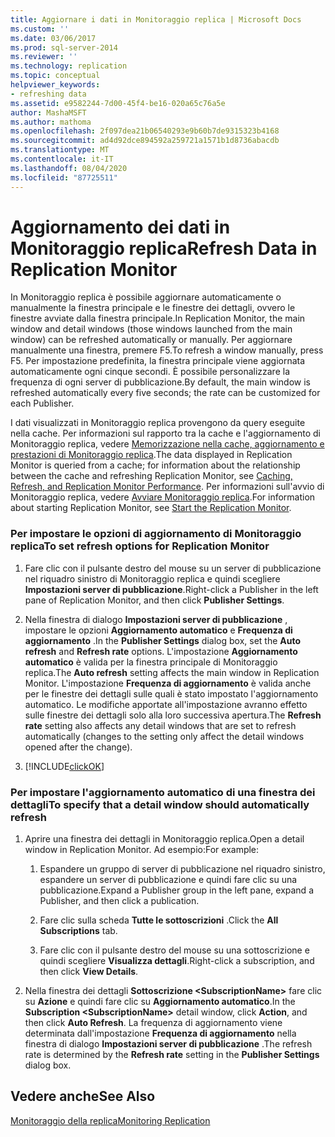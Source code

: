 ```yaml
---
title: Aggiornare i dati in Monitoraggio replica | Microsoft Docs
ms.custom: ''
ms.date: 03/06/2017
ms.prod: sql-server-2014
ms.reviewer: ''
ms.technology: replication
ms.topic: conceptual
helpviewer_keywords:
- refreshing data
ms.assetid: e9582244-7d00-45f4-be16-020a65c76a5e
author: MashaMSFT
ms.author: mathoma
ms.openlocfilehash: 2f097dea21b06540293e9b60b7de9315323b4168
ms.sourcegitcommit: ad4d92dce894592a259721a1571b1d8736abacdb
ms.translationtype: MT
ms.contentlocale: it-IT
ms.lasthandoff: 08/04/2020
ms.locfileid: "87725511"
---
```

# <a name="refresh-data-in-replication-monitor"></a><span data-ttu-id="6a7f8-102">Aggiornamento dei dati in Monitoraggio replica</span><span class="sxs-lookup"><span data-stu-id="6a7f8-102">Refresh Data in Replication Monitor</span></span>
  <span data-ttu-id="6a7f8-103">In Monitoraggio replica è possibile aggiornare automaticamente o manualmente la finestra principale e le finestre dei dettagli, ovvero le finestre avviate dalla finestra principale.</span><span class="sxs-lookup"><span data-stu-id="6a7f8-103">In Replication Monitor, the main window and detail windows (those windows launched from the main window) can be refreshed automatically or manually.</span></span> <span data-ttu-id="6a7f8-104">Per aggiornare manualmente una finestra, premere F5.</span><span class="sxs-lookup"><span data-stu-id="6a7f8-104">To refresh a window manually, press F5.</span></span> <span data-ttu-id="6a7f8-105">Per impostazione predefinita, la finestra principale viene aggiornata automaticamente ogni cinque secondi. È possibile personalizzare la frequenza di ogni server di pubblicazione.</span><span class="sxs-lookup"><span data-stu-id="6a7f8-105">By default, the main window is refreshed automatically every five seconds; the rate can be customized for each Publisher.</span></span>  
  
 <span data-ttu-id="6a7f8-106">I dati visualizzati in Monitoraggio replica provengono da query eseguite nella cache. Per informazioni sul rapporto tra la cache e l'aggiornamento di Monitoraggio replica, vedere [Memorizzazione nella cache, aggiornamento e prestazioni di Monitoraggio replica](caching-refresh-and-replication-monitor-performance.md).</span><span class="sxs-lookup"><span data-stu-id="6a7f8-106">The data displayed in Replication Monitor is queried from a cache; for information about the relationship between the cache and refreshing Replication Monitor, see [Caching, Refresh, and Replication Monitor Performance](caching-refresh-and-replication-monitor-performance.md).</span></span> <span data-ttu-id="6a7f8-107">Per informazioni sull'avvio di Monitoraggio replica, vedere [Avviare Monitoraggio replica](start-the-replication-monitor.md).</span><span class="sxs-lookup"><span data-stu-id="6a7f8-107">For information about starting Replication Monitor, see [Start the Replication Monitor](start-the-replication-monitor.md).</span></span>  
  
### <a name="to-set-refresh-options-for-replication-monitor"></a><span data-ttu-id="6a7f8-108">Per impostare le opzioni di aggiornamento di Monitoraggio replica</span><span class="sxs-lookup"><span data-stu-id="6a7f8-108">To set refresh options for Replication Monitor</span></span>  
  
1.  <span data-ttu-id="6a7f8-109">Fare clic con il pulsante destro del mouse su un server di pubblicazione nel riquadro sinistro di Monitoraggio replica e quindi scegliere **Impostazioni server di pubblicazione**.</span><span class="sxs-lookup"><span data-stu-id="6a7f8-109">Right-click a Publisher in the left pane of Replication Monitor, and then click **Publisher Settings**.</span></span>  
  
2.  <span data-ttu-id="6a7f8-110">Nella finestra di dialogo **Impostazioni server di pubblicazione** , impostare le opzioni **Aggiornamento automatico** e **Frequenza di aggiornamento** .</span><span class="sxs-lookup"><span data-stu-id="6a7f8-110">In the **Publisher Settings** dialog box, set the **Auto refresh** and **Refresh rate** options.</span></span> <span data-ttu-id="6a7f8-111">L'impostazione **Aggiornamento automatico** è valida per la finestra principale di Monitoraggio replica.</span><span class="sxs-lookup"><span data-stu-id="6a7f8-111">The **Auto refresh** setting affects the main window in Replication Monitor.</span></span> <span data-ttu-id="6a7f8-112">L'impostazione **Frequenza di aggiornamento** è valida anche per le finestre dei dettagli sulle quali è stato impostato l'aggiornamento automatico. Le modifiche apportate all'impostazione avranno effetto sulle finestre dei dettagli solo alla loro successiva apertura.</span><span class="sxs-lookup"><span data-stu-id="6a7f8-112">The **Refresh rate** setting also affects any detail windows that are set to refresh automatically (changes to the setting only affect the detail windows opened after the change).</span></span>  
  
3.  [!INCLUDE[clickOK](../../../includes/clickok-md.md)]  
  
### <a name="to-specify-that-a-detail-window-should-automatically-refresh"></a><span data-ttu-id="6a7f8-113">Per impostare l'aggiornamento automatico di una finestra dei dettagli</span><span class="sxs-lookup"><span data-stu-id="6a7f8-113">To specify that a detail window should automatically refresh</span></span>  
  
1.  <span data-ttu-id="6a7f8-114">Aprire una finestra dei dettagli in Monitoraggio replica.</span><span class="sxs-lookup"><span data-stu-id="6a7f8-114">Open a detail window in Replication Monitor.</span></span> <span data-ttu-id="6a7f8-115">Ad esempio:</span><span class="sxs-lookup"><span data-stu-id="6a7f8-115">For example:</span></span>  
  
    1.  <span data-ttu-id="6a7f8-116">Espandere un gruppo di server di pubblicazione nel riquadro sinistro, espandere un server di pubblicazione e quindi fare clic su una pubblicazione.</span><span class="sxs-lookup"><span data-stu-id="6a7f8-116">Expand a Publisher group in the left pane, expand a Publisher, and then click a publication.</span></span>  
  
    2.  <span data-ttu-id="6a7f8-117">Fare clic sulla scheda **Tutte le sottoscrizioni** .</span><span class="sxs-lookup"><span data-stu-id="6a7f8-117">Click the **All Subscriptions** tab.</span></span>  
  
    3.  <span data-ttu-id="6a7f8-118">Fare clic con il pulsante destro del mouse su una sottoscrizione e quindi scegliere **Visualizza dettagli**.</span><span class="sxs-lookup"><span data-stu-id="6a7f8-118">Right-click a subscription, and then click **View Details**.</span></span>  
  
2.  <span data-ttu-id="6a7f8-119">Nella finestra dei dettagli **Sottoscrizione \<SubscriptionName>** fare clic su **Azione** e quindi fare clic su **Aggiornamento automatico**.</span><span class="sxs-lookup"><span data-stu-id="6a7f8-119">In the **Subscription \<SubscriptionName>** detail window, click **Action**, and then click **Auto Refresh**.</span></span> <span data-ttu-id="6a7f8-120">La frequenza di aggiornamento viene determinata dall'impostazione **Frequenza di aggiornamento** nella finestra di dialogo **Impostazioni server di pubblicazione** .</span><span class="sxs-lookup"><span data-stu-id="6a7f8-120">The refresh rate is determined by the **Refresh rate** setting in the **Publisher Settings** dialog box.</span></span>  
  
## <a name="see-also"></a><span data-ttu-id="6a7f8-121">Vedere anche</span><span class="sxs-lookup"><span data-stu-id="6a7f8-121">See Also</span></span>  
 [<span data-ttu-id="6a7f8-122">Monitoraggio della replica</span><span class="sxs-lookup"><span data-stu-id="6a7f8-122">Monitoring Replication</span></span>](../monitoring-replication.md)  
  
  
